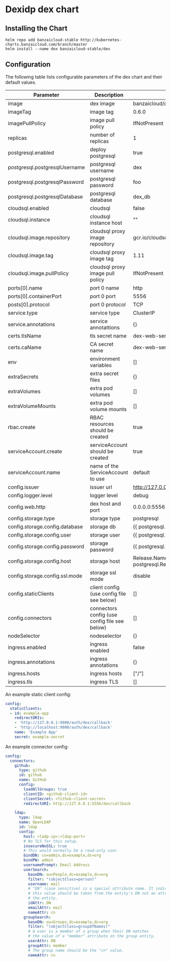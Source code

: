 # Dexidp dex chart

## Installing the Chart

```shell
helm repo add banzaicloud-stable http://kubernetes-charts.banzaicloud.com/branch/master
helm install --name dex banzaicloud-stable/dex
```

## Configuration

The following table lists configurable parameters of the dex chart and their default values.

|               Parameter             |                Description                  |                  Default                 |
| ----------------------------------- | ------------------------------------------- | -----------------------------------------|
|image                                |dex image                                    |banzaicloud/dex-shim                        |
|imageTag                             |image tag                                    |0.6.0                                    |
|imagePullPolicy                      |image pull policy                            |IfNotPresent                              |
|replicas                             |number of replicas                           |1                                         |
|postgresql.enabled                   |deploy postgresql                            |true                                      |
|postgresql.postgresqlUsername        |postgresql username                          |dex                                       |
|postgresql.postgresqlPassword        |postgresql password                          |foo                                       |
|postgresql.postgresqlDatabase        |postgresql database                          |dex_db                                    |
|cloudsql.enabled                     |cloudsql                                     |false                                     |
|cloudsql.instance                    |cloudsql instance host                       |""                                        |
|cloudsql.image.repository            |cloudsql proxy image repository              |gcr.io/cloudsql-docker/gce-proxy          |
|cloudsql.image.tag                   |cloudsql proxy image tag                     |1.11                                      |
|cloudsql.image.pullPolicy            |cloudsql proxy image pull policy             |IfNotPresent                              |
|ports[0].name                        |port 0 name                                  |http                                      |
|ports[0].containerPort               |port 0 port                                  |5556                                      |
|posts[0].protocol                    |port 0 protocol                              |TCP                                       |
|service.type                         |service type                                 |ClusterIP                                 |
|service.annotations                  |service annotattions                         |{}                                        |
|certs.tlsName                        |tls secret name                              |dex-web-server-tls                        |
|certs.caName                         |CA secret name                               |dex-web-server-ca                         |
|env                                  |environment variables                        |[]                                        |
|extraSecrets                         |extra secret files                           |{}                                        |
|extraVolumes                         |extra pod volumes                            |[]                                        |
|extraVolumeMounts                    |extra pod volume mounts                      |[]                                        |
|rbac.create                          |RBAC resources should be created             |true                                      |
|serviceAccount.create                |serviceAccount should be created             |true                                      |
|serviceAccount.name                  |name of the ServiceAccount to use            |default                                   |
|config.issuer                        |issuer url                                   |http://127.0.0.1:5556/dex                 |
|config.logger.level                  |logger level                                 |debug                                     |
|config.web.http                      |dex host and port                            |0.0.0.0:5556                              |
|config.storage.type                  |storage type                                 |postgresql                                |
|config.storage.config.database       |storage db                                   |{{ postgresql.postgresqlDatabase }}       |
|config.storage.config.user           |storage user                                 |{{ postgresql.postgresqlUsername }}       |
|config.storage.config.password       |storage password                             |{{ postgresql.postgresqlPassword }}
|config.storage.config.host           |storage host                                 |Release.Name-postgresql.Release.Namespace..svc.cluster.local:5432|
|config.storage.config.ssl.mode       |storage ssl mode                             |disable                                   |
|config.staticClients                 |client config (use config file see below)    |[]                                        |
|config.connectors                    |connectors config (use config file see below)|[]                                        |
|nodeSelector                         |nodeselector                                 |{}                                        |
|ingress.enabled                      |ingress enabled                              |false                                     |
|ingress.annotations                  |ingress annotations                          |{}                                        |
|ingress.hosts                        |ingress hosts                                |["/"]                                     |
|ingress.tls                          |ingress TLS                                  |[]                                        |

An example static client config:
```yaml
config:
  staticClients:
  - id: example-app
    redirectURIs:
    - 'http://127.0.0.1:9000/auth/dex/callback'
    - 'http://localhost:9000/auth/dex/callback'
    name: 'Example App'
    secret: example-secret
```

An example connector config:
```yaml
config:
  connectors:
    github:
      type: github
      id: github
      name: GitHub
      config:
        loadAllGroups: true
        clientID: <github-client-id>
        clientSecret: <fithub-client-secret>
        redirectURI: http://127.0.0.1:5556/dex/callback

    ldap:
      type: ldap
      name: OpenLDAP
      id: ldap
      config:
        host: <ladp-ip>:<ldap-port>
        # No TLS for this setup.
        insecureNoSSL: true
        # This would normally be a read-only user.
        bindDN: cn=admin,dc=example,dc=org
        bindPW: admin
        usernamePrompt: Email Address
        userSearch:
          baseDN: ou=People,dc=example,dc=org
          filter: "(objectClass=person)"
          username: mail
          # "DN" (case sensitive) is a special attribute name. It indicates that
          # this value should be taken from the entity's DN not an attribute on
          # the entity.
          idAttr: DN
          emailAttr: mail
          nameAttr: cn
        groupSearch:
          baseDN: ou=Groups,dc=example,dc=org
          filter: "(objectClass=groupOfNames)"
          # A user is a member of a group when their DN matches
          # the value of a "member" attribute on the group entity.
          userAttr: DN
          groupAttr: member
          # The group name should be the "cn" value.
          nameAttr: cn
```